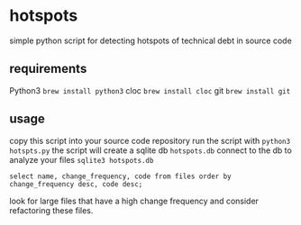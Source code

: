 # hotspots
simple python script for detecting hotspots of technical debt in source code

## requirements
Python3 `brew install python3`
cloc `brew install cloc`
git `brew install git`

## usage
copy this script into your source code repository
run the script with `python3 hotspts.py`
the script will create a sqlite db `hotspots.db`
connect to the db to analyze your files
`sqlite3 hotspots.db`

`select name, change_frequency, code from files order by change_frequency desc, code desc;`

look for large files that have a high change frequency and consider refactoring these files.
